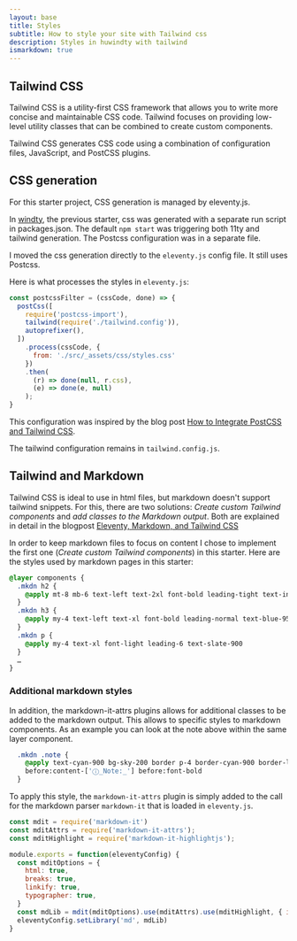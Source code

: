 ```yaml
---
layout: base
title: Styles
subtitle: How to style your site with Tailwind css
description: Styles in huwindty with tailwind
ismarkdown: true
---
```

## Tailwind CSS

Tailwind CSS is a utility-first CSS framework that allows you to write more concise and maintainable CSS code. Tailwind focuses on providing low-level utility classes that can be combined to create custom components.

Tailwind CSS generates CSS code using a combination of configuration files, JavaScript, and PostCSS plugins.

## CSS generation

For this starter project, CSS generation is managed by eleventy.js.

In [windty](https://github.com/distantcam/windty), the previous starter,  css was generated with a separate run script in packages.json. The default `npm start` was triggering both 11ty and tailwind generation. The Postcss configuration was in a separate file.

I moved the css generation directly to the `eleventy.js` config file. It still uses Postcss. 

Here is what processes the styles in `eleventy.js`:

```js
const postcssFilter = (cssCode, done) => {
  postCss([
    require('postcss-import'),
    tailwind(require('./tailwind.config')),
    autoprefixer(),
  ])
    .process(cssCode, {
      from: './src/_assets/css/styles.css'
    })
    .then(
      (r) => done(null, r.css),
      (e) => done(e, null)
    );
}
```

This configuration was inspired by the blog post [How to Integrate PostCSS and Tailwind CSS](https://zenzes.me/eleventy-integrate-postcss-and-tailwind-css/).

The tailwind configuration remains in `tailwind.config.js`.

## Tailwind and Markdown

Tailwind CSS is ideal to use in html files, but markdown doesn't support tailwind snippets. For this, there are two solutions: *Create custom Tailwind components* and *add classes to the Markdown output*. Both are explained in detail in the blogpost [Eleventy, Markdown, and Tailwind CSS](https://dev.to/matthewtole/eleventy-markdown-and-tailwind-css-14f8) 

In order to keep markdown files to focus on content I chose to implement the first one (*Create custom Tailwind components*) in this starter. Here are the styles used by markdown pages in this starter:

```css
@layer components {
  .mkdn h2 {
    @apply mt-8 mb-6 text-left text-2xl font-bold leading-tight text-indigo-800
  }
  .mkdn h3 {
    @apply my-4 text-left text-xl font-bold leading-normal text-blue-950
  }
  .mkdn p {
    @apply my-4 text-xl font-light leading-6 text-slate-900
  }
  …
}
```

### Additional markdown styles

In addition, the markdown-it-attrs plugins allows for additional classes to be added to the markdown output. This allows to specific styles to markdown components. As an example you can look at the note above within the same layer component.

```css
  .mkdn .note {
    @apply text-cyan-900 bg-sky-200 border p-4 border-cyan-900 border-l-8
    before:content-['ⓘ_Note:_'] before:font-bold
  }
```

To apply this style, the `markdown-it-attrs` plugin is simply added to the call for the markdown parser `markdown-it` that is loaded in `eleventy.js`.

```js
const mdit = require('markdown-it')
const mditAttrs = require('markdown-it-attrs');
const mditHighlight = require('markdown-it-highlightjs');

module.exports = function(eleventyConfig) {
  const mditOptions = {
    html: true,
    breaks: true,
    linkify: true,
    typographer: true,
  }
  const mdLib = mdit(mditOptions).use(mditAttrs).use(mditHighlight, { inline: true }).disable('code')
  eleventyConfig.setLibrary('md', mdLib)
}
```

